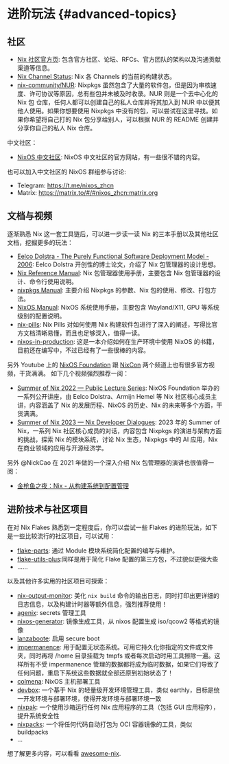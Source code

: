 # 进阶玩法 {#advanced-topics}


## 社区

- [Nix 社区官方页](https://nixos.org/community/): 包含官方社区、论坛、RFCs、官方团队的架构以及沟通贡献渠道等信息。
- [Nix Channel Status](https://status.nixos.org/): Nix 各 Channels 的当前的构建状态。
- [nix-community/NUR](https://github.com/nix-community/NUR): Nixpkgs 虽然包含了大量的软件包，但是因为审核速度、许可协议等原因，总有些包并未被及时收录。NUR 则是一个去中心化的 Nix 包 仓库，任何人都可以创建自己的私人仓库并将其加入到 NUR 中以便其他人使用。如果你想要使用 Nixpkgs 中没有的包，可以尝试在这里寻找。如果你希望将自己打的 Nix 包分享给别人，可以根据 NUR 的 README 创建并分享你自己的私人 Nix 仓库。

中文社区：

- [NixOS 中文社区](https://nixos-cn.org/): NixOS 中文社区的官方网站，有一些很不错的内容。

也可以加入中文社区的 NixOS 群组参与讨论:

- Telegram: <https://t.me/nixos_zhcn>
- Matrix: <https://matrix.to/#/#nixos_zhcn:matrix.org>

## 文档与视频

逐渐熟悉 Nix 这一套工具链后，可以进一步读一读 Nix 的三本手册以及其他社区文档，挖掘更多的玩法：

- [Eelco Dolstra - The Purely Functional Software Deployment Model - 2006](https://edolstra.github.io/pubs/phd-thesis.pdf): Eelco Dolstra 开创性的博士论文，介绍了 Nix 包管理器的设计思想。
- [Nix Reference Manual](https://nixos.org/manual/nix/stable/package-management/profiles.html): Nix 包管理器使用手册，主要包含 Nix 包管理器的设计、命令行使用说明。
- [nixpkgs Manual](https://nixos.org/manual/nixpkgs/unstable/): 主要介绍 Nixpkgs 的参数、Nix 包的使用、修改、打包方法。
- [NixOS Manual](https://nixos.org/manual/nixos/unstable/): NixOS 系统使用手册，主要包含 Wayland/X11, GPU 等系统级别的配置说明。
- [nix-pills](https://nixos.org/guides/nix-pills): Nix Pills 对如何使用 Nix 构建软件包进行了深入的阐述，写得比官方文档清晰易懂，而且也足够深入，值得一读。
- [nixos-in-production](https://github.com/Gabriella439/nixos-in-production): 这是一本介绍如何在生产环境中使用 NixOS 的书籍，目前还在编写中，不过已经有了一些很棒的内容。

另外 Youtube 上的 [NixOS Foundation](https://www.youtube.com/@NixOS-Foundation) 跟 [NixCon](https://www.youtube.com/@NixCon) 两个频道上也有很多官方视频，干货满满。
如下几个视频强烈推荐一阅：

- [Summer of Nix 2022 — Public Lecture Series](https://www.youtube.com/playlist?list=PLt4-_lkyRrOMWyp5G-m_d1wtTcbBaOxZk): NixOS Foundation 举办的一系列公开讲座，由 Eelco Dolstra、Armijn Hemel 等 Nix 社区核心成员主讲，内容涵盖了 Nix 的发展历程、NixOS 的历史、Nix 的未来等多个方面，干货满满。
- [Summer of Nix 2023 — Nix Developer Dialogues](https://www.youtube.com/playlist?list=PLt4-_lkyRrOPcBuz_tjm6ZQb-6rJjU3cf): 2023 年的 Summer of Nix，一系列 Nix 社区核心成员的对话，内容包含 Nixpkgs 的演进与架构方面的挑战，探索 Nix 的模块系统，讨论 Nix 生态，Nixpkgs 中的 AI 应用，Nix 在商业领域的应用与开源经济学。


另外 @NickCao 在 2021 年做的一个深入介绍 Nix 包管理器的演讲也很值得一阅：

- [金枪鱼之夜：Nix - 从构建系统到配置管理](https://www.bilibili.com/video/BV13Y411p7DS/)

## 进阶技术与社区项目

在对 Nix Flakes 熟悉到一定程度后，你可以尝试一些 Flakes 的进阶玩法，如下是一些比较流行的社区项目，可以试用：

- [flake-parts](https://github.com/hercules-ci/flake-parts): 通过 Module 模块系统简化配置的编写与维护。
- [flake-utils-plus](https://github.com/gytis-ivaskevicius/flake-utils-plus):同样是用于简化 Flake 配置的第三方包，不过貌似更强大些
- ......

以及其他许多实用的社区项目可探索：

- [nix-output-monitor](https://github.com/maralorn/nix-output-monitor): 美化 `nix build` 命令的输出日志，同时打印出更详细的日志信息，以及构建计时器等额外信息，强烈推荐使用！
- [agenix](https://github.com/ryantm/agenix): secrets 管理工具
- [nixos-generator](https://github.com/nix-community/nixos-generators): 镜像生成工具，从 nixos 配置生成 iso/qcow2 等格式的镜像
- [lanzaboote](https://github.com/nix-community/lanzaboote): 启用 secure boot
- [impermanence](https://github.com/nix-community/impermanence): 用于配置无状态系统。可用它持久化你指定的文件或文件夹，同时再将 /home 目录挂载为 tmpfs 或者每次启动时用工具擦除一遍。这样所有不受 impermanence 管理的数据都将成为临时数据，如果它们导致了任何问题，重启下系统这些数据就全部还原到初始状态了！
- [colmena](https://github.com/zhaofengli/colmena): NixOS 主机部署工具
- [devbox](https://github.com/jetpack-io/devbox): 一个基于 Nix 的轻量级开发环境管理工具，类似 earthly，目标是统一开发环境与部署环境，使得开发环境与部署环境一致
- [nixpak](https://github.com/nixpak/nixpak): 一个使用沙箱运行任何 Nix 应用程序的工具（包括 GUI 应用程序），提升系统安全性
- [nixpacks](https://github.com/railwayapp/nixpacks): 一个将任何代码自动打包为 OCI 容器镜像的工具，类似 buildpacks
- ...

想了解更多内容，可以看看 [awesome-nix](https://github.com/nix-community/awesome-nix).


